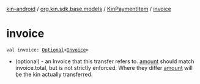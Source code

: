 [kin-android](../../index.md) / [org.kin.sdk.base.models](../index.md) / [KinPaymentItem](index.md) / [invoice](./invoice.md)

# invoice

`val invoice: `[`Optional`](../../org.kin.sdk.base.tools/-optional/index.md)`<`[`Invoice`](../-invoice/index.md)`>`
* (optional) - an Invoice that this transfer refers to. [amount](amount.md) should match invoice.total, but is not strictly enforced. Where they differ [amount](amount.md) will be the kin actually transferred.
